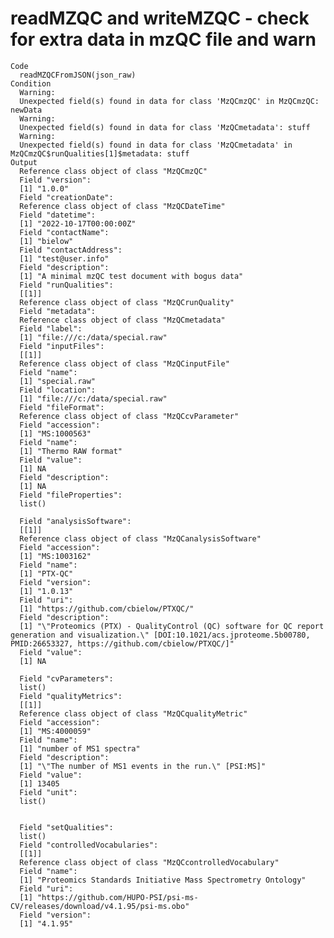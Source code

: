# readMZQC and writeMZQC - check for extra data in mzQC file and warn

    Code
      readMZQCFromJSON(json_raw)
    Condition
      Warning:
      Unexpected field(s) found in data for class 'MzQCmzQC' in MzQCmzQC: newData
      Warning:
      Unexpected field(s) found in data for class 'MzQCmetadata': stuff
      Warning:
      Unexpected field(s) found in data for class 'MzQCmetadata' in MzQCmzQC$runQualities[1]$metadata: stuff
    Output
      Reference class object of class "MzQCmzQC"
      Field "version":
      [1] "1.0.0"
      Field "creationDate":
      Reference class object of class "MzQCDateTime"
      Field "datetime":
      [1] "2022-10-17T00:00:00Z"
      Field "contactName":
      [1] "bielow"
      Field "contactAddress":
      [1] "test@user.info"
      Field "description":
      [1] "A minimal mzQC test document with bogus data"
      Field "runQualities":
      [[1]]
      Reference class object of class "MzQCrunQuality"
      Field "metadata":
      Reference class object of class "MzQCmetadata"
      Field "label":
      [1] "file:///c:/data/special.raw"
      Field "inputFiles":
      [[1]]
      Reference class object of class "MzQCinputFile"
      Field "name":
      [1] "special.raw"
      Field "location":
      [1] "file:///c:/data/special.raw"
      Field "fileFormat":
      Reference class object of class "MzQCcvParameter"
      Field "accession":
      [1] "MS:1000563"
      Field "name":
      [1] "Thermo RAW format"
      Field "value":
      [1] NA
      Field "description":
      [1] NA
      Field "fileProperties":
      list()
      
      Field "analysisSoftware":
      [[1]]
      Reference class object of class "MzQCanalysisSoftware"
      Field "accession":
      [1] "MS:1003162"
      Field "name":
      [1] "PTX-QC"
      Field "version":
      [1] "1.0.13"
      Field "uri":
      [1] "https://github.com/cbielow/PTXQC/"
      Field "description":
      [1] "\"Proteomics (PTX) - QualityControl (QC) software for QC report generation and visualization.\" [DOI:10.1021/acs.jproteome.5b00780, PMID:26653327, https://github.com/cbielow/PTXQC/]"
      Field "value":
      [1] NA
      
      Field "cvParameters":
      list()
      Field "qualityMetrics":
      [[1]]
      Reference class object of class "MzQCqualityMetric"
      Field "accession":
      [1] "MS:4000059"
      Field "name":
      [1] "number of MS1 spectra"
      Field "description":
      [1] "\"The number of MS1 events in the run.\" [PSI:MS]"
      Field "value":
      [1] 13405
      Field "unit":
      list()
      
      
      Field "setQualities":
      list()
      Field "controlledVocabularies":
      [[1]]
      Reference class object of class "MzQCcontrolledVocabulary"
      Field "name":
      [1] "Proteomics Standards Initiative Mass Spectrometry Ontology"
      Field "uri":
      [1] "https://github.com/HUPO-PSI/psi-ms-CV/releases/download/v4.1.95/psi-ms.obo"
      Field "version":
      [1] "4.1.95"
      

